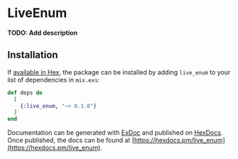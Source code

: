 # LiveEnum

**TODO: Add description**

## Installation

If [available in Hex](https://hex.pm/docs/publish), the package can be installed
by adding `live_enum` to your list of dependencies in `mix.exs`:

```elixir
def deps do
  [
    {:live_enum, "~> 0.1.0"}
  ]
end
```

Documentation can be generated with [ExDoc](https://github.com/elixir-lang/ex_doc)
and published on [HexDocs](https://hexdocs.pm). Once published, the docs can
be found at [https://hexdocs.pm/live_enum](https://hexdocs.pm/live_enum).


